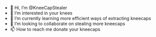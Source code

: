 - 👋 Hi, I’m @KneeCapStealer
- 👀 I’m interested in your knees
- 🌱 I’m currently learning more efficient ways of extracting kneecaps
- 💞️ I’m looking to collaborate on stealing more kneecaps
- 📫 How to reach me donate your kneecaps

<!---
KneeCapStealer/KneeCapStealer is a ✨ special ✨ repository because its `README.md` (this file) appears on your GitHub profile.
You can click the Preview link to take a look at your changes.
--->
